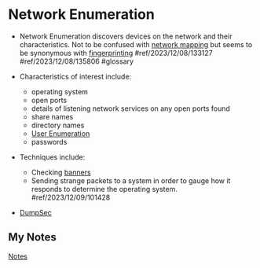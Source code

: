 # Network Enumeration
- Network Enumeration discovers devices on the network and their characteristics. Not to be confused with [network mapping](network-mapping.md) but seems to be synonymous with [fingerprinting](fingerprinting.md) #ref/2023/12/08/133127 #ref/2023/12/08/135806 #glossary 

- Characteristics of interest include:
	- operating system
	- open ports
	- details of listening network services on any open ports found
	- share names
	- directory names
	- [User Enumeration](user-enumeration.md)
	- passwords
- Techniques include:
	- Checking [banners](banner.md)
	- Sending strange packets to a system in order to gauge how it responds to determine the operating system. #ref/2023/12/09/101428
- [DumpSec](dump-sec.md)
## My Notes
[Notes](mynotes/network-enumeration-notes.md)
